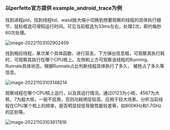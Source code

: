 ### 以perfetto官方提供 example_android_trace为例

找到进程pid，找到线程tid，wasd放大缩小切换到想要观察的线程的具体执行细节，鼠标框选可得知运行时间。可见当前框选为33ms左右，处理2次，即约每秒60次处理。

![image-20221103102902459](https://hanbabang-1311741789.cos.ap-chengdu.myqcloud.com/Pics/image-20221103102902459.png)

找到相应线程，某次某个具体函数，进行双击，下方弹出信息框，可观察其执行耗时，可观察其执行在哪个CPU核上。左侧和上方可观察该线程的Running、Runnale具体状态，根据Runnale占比判断线程具体执行了多久， 被抢占了多久等信息。

![image-20221103103148214](https://hanbabang-1311741789.cos.ap-chengdu.myqcloud.com/Pics/image-20221103103148214.png)

观察线程在哪个CPU核上运行，以及其运行情况。通过0123为小核、4567为大核，7为超大核，一般不启用，否则功耗明显较高，应用于较大场景。分析当前线程在CPU某个核上的频率，是否明显较低导致性能较差等，如800KHz和1.7GHz的区别等。

![image-20221103103617816](https://hanbabang-1311741789.cos.ap-chengdu.myqcloud.com/Pics/image-20221103103617816.png)